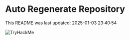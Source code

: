 # Auto Regenerate Repository

This README was last updated: 2025-01-03 23:40:54

 ![TryHackMe](https://tryhackme.com/badge/533634)